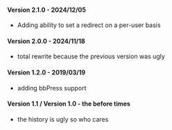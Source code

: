 
#### Version 2.1.0 - 2024/12/05
* Adding ability to set a redirect on a per-user basis

#### Version 2.0.0 - 2024/11/18
* total rewrite because the previous version was ugly

#### Version 1.2.0 - 2019/03/19
* adding bbPress support

#### Version 1.1 / Version 1.0 - the before times
* the history is ugly so who cares

